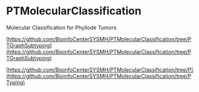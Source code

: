 # PTMolecularClassification
Molecular Classification for Phyllode Tumors


[https://github.com/BioinfoCenterSYSMH/PTMolecularClassification/tree/PTGraphSubtyping](https://github.com/BioinfoCenterSYSMH/PTMolecularClassification/tree/PTGraphSubtyping)


[https://github.com/BioinfoCenterSYSMH/PTMolecularClassification/tree/P](https://github.com/BioinfoCenterSYSMH/PTMolecularClassification/tree/PTyping)
